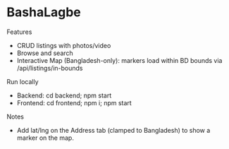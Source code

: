 # BashaLagbe

Features
- CRUD listings with photos/video
- Browse and search
- Interactive Map (Bangladesh-only): markers load within BD bounds via /api/listings/in-bounds

Run locally
- Backend: cd backend; npm start
- Frontend: cd frontend; npm i; npm start

Notes
- Add lat/lng on the Address tab (clamped to Bangladesh) to show a marker on the map.
